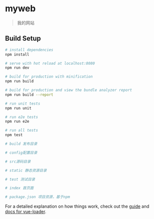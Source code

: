 # myweb

> 我的网站

## Build Setup



``` bash
# install dependencies
npm install

# serve with hot reload at localhost:8080
npm run dev

# build for production with minification
npm run build

# build for production and view the bundle analyzer report
npm run build --report

# run unit tests
npm run unit

# run e2e tests
npm run e2e

# run all tests
npm test

# build 发布目录

# config配置目录

# src源码目录

# static 静态资源目录

# test 测试目录

# index 首页面

# package.json 项目资源，基于npm
```

For a detailed explanation on how things work, check out the [guide](http://vuejs-templates.github.io/webpack/) and [docs for vue-loader](http://vuejs.github.io/vue-loader).
